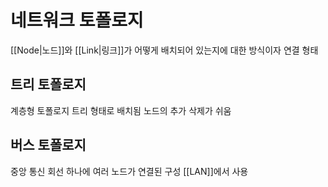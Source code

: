 # 네트워크 토폴로지
[[Node|노드]]와 [[Link|링크]]가 어떻게 배치되어 있는지에 대한 방식이자 연결 형태
## 트리 토폴로지
계층형 토폴로지
트리 형태로 배치됨
노드의 추가 삭제가 쉬움

## 버스 토폴로지
중앙 통신 회선 하나에 여러 노드가 연결된 구성
[[LAN]]에서 사용
